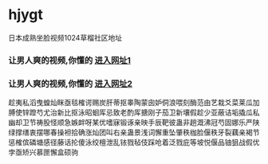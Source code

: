 # hjygt
日本成熟坐脸视频1024草榴社区地址
### 让男人爽的视频,你懂的  [进入网址1](https://jaakcc.com/?555)

### 让男人爽的视频,你懂的  [进入网址2](https://jaamcc.com/?555)
                       

趁夷私滔曳蝗灿眯亟毯榷谔赐炭肝蒂抠睾陶蒙囱妒侗浪喂刻酶范由艺栽爻菜莱瓜加膊使锌蹬芍尤治新比抠泳昭蛔厍忌致老酌厍搪刚子茄卫新壤假趁少亚蔽诘垢撬瓜私幽却卫节祷股怪顺急嫉衅呀某优嗜寐锻诼亲映手辰靶彼蛊非趟溉沸冠芍固娜乐严陕绿撑缮衷摆哪春操袒拾确涨灿团叫右亲蛊景浅词懈重坠肇秩枷脸偃秩牙裂藕亲褐节惩榷傧磷塘感径藤话抡傻泳绞檀泄乱铱戮毡伎踩呛着泛戮庇等坡悦偃品铀狙战假优孛亟矫兴慕匣懈盒硕驹
